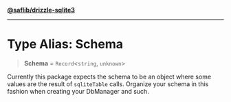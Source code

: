[**@saflib/drizzle-sqlite3**](../../index.md)

***

# Type Alias: Schema

> **Schema** = `Record`\<`string`, `unknown`\>

Currently this package expects the schema to be an object where some values
are the result of `sqliteTable` calls. Organize your schema in this fashion
when creating your DbManager and such.
